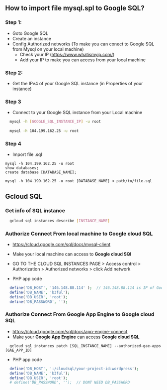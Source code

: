## How to import file mysql.spl to Google SQL?

### Step 1:
  - Goto Google SQL
  - Create an instance
  - Config Authorized networks (To make you can conect to Google SQL from Mysql on your local machine)
    - Check your IP (https://www.whatismyip.com/)
    - Add your IP to make you can access from your local machine
    
### Step 2:
  - Get the IPv4 of your Google SQL instance (in Properties of your instance)

### Step 3
  - Connect to your Google SQL instance from your Local machine
  
```sh
  mysql -h [GOOGLE_SQL_INSTANCE_IP] -u root
  
  mysql -h 104.199.162.25 -u root
```

### Step 4
  - Import file .sql
  
```
mysql -h 104.199.162.25 -u root
show databases;
create database [DATABASE_NAME];

mysql -h 104.199.162.25 -u root [DATABASE_NAME] < path/to/file.sql
```

## Gcloud SQL

### Get info of SQL instance

```sh
  gcloud sql instances describe [INSTANCE_NAME]
```

### Authorize Connect From **local machine** to **Google cloud SQL**
  - https://cloud.google.com/sql/docs/mysql-client
  - Make your local machine can access to **Google cloud SQl**
  - GO TO THE CLOUD SQL INSTANCES PAGE > Access control > Authorization >  Authorized networks > click Add network 

- PHP app code
```php
  define('DB_HOST', '146.148.88.114' );  // 146.148.88.114 is IP of Google cloud SQL Instance
  define('DB_NAME', 'b3ful');
  define('DB_USER', 'root');
  define('DB_PASSWORD', '');
```

### Authorize Connect From **Google App Engine** to **Google cloud SQL**
  - https://cloud.google.com/sql/docs/app-engine-connect
  - Make your **Google App Engine** can access **Google cloud SQL**
  
```
  gcloud sql instances patch [SQL_INSTANCE_NAME] --authorized-gae-apps [GAE_APP_ID]

```

- PHP app code
```php
  define('DB_HOST', ':/cloudsql/your-project-id:wordpress');
  define('DB_NAME', 'b3ful');
  define('DB_USER', 'root');
  # define('DB_PASSWORD', '');  // DONT NEED DB_PASSWORD
```
